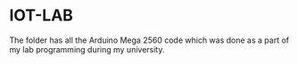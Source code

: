 # IOT-LAB
The folder has all the Arduino Mega 2560 code which was done as a part of my lab programming during my university.
